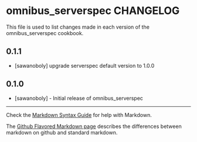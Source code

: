 omnibus_serverspec CHANGELOG
============================

This file is used to list changes made in each version of the omnibus_serverspec cookbook.

0.1.1
-----
- [sawanoboly] upgrade serverspec default version to 1.0.0

0.1.0
-----
- [sawanoboly] - Initial release of omnibus_serverspec

- - -
Check the [Markdown Syntax Guide](http://daringfireball.net/projects/markdown/syntax) for help with Markdown.

The [Github Flavored Markdown page](http://github.github.com/github-flavored-markdown/) describes the differences between markdown on github and standard markdown.
